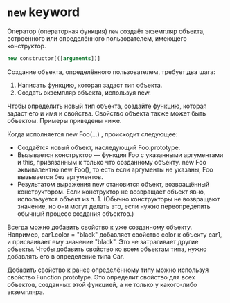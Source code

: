 # `new` keyword

Оператор (операторная функция) `new` создаёт экземпляр объекта, встроенного или определённого пользователем, имеющего конструктор.

```JavaScript
new constructor[([arguments])]
```

Создание объекта, определённого пользователем, требует два шага:

1. Написать функцию, которая задаст тип объекта.
2. Создать экземпляр объекта, используя new.

Чтобы определить новый тип объекта, создайте функцию, которая задаст его и имя и свойства. Свойство объекта также может быть объектом. Примеры приведены ниже.

Когда исполняется new Foo(...) , происходит следующее:

- Создаётся новый объект, наследующий Foo.prototype.
- Вызывается конструктор — функция Foo с указанными аргументами и this, привязанным к только что созданному объекту. new Foo эквивалентно new Foo(), то есть если аргументы не указаны, Foo вызывается без аргументов.
- Результатом выражения new становится объект, возвращённый конструктором. Если конструктор не возвращает объект явно, используется объект из п. 1. (Обычно конструкторы не возвращают значение, но они могут делать это, если нужно переопределить обычный процесс создания объектов.)

Всегда можно добавить свойство к уже созданному объекту. Например, car1.color = "black" добавляет свойство color к объекту car1, и присваивает ему значение "black". Это не затрагивает другие объекты. Чтобы добавить свойство ко всем объектам типа, нужно добавлять его в определение типа Car.

Добавить свойство к ранее определённому типу можно используя свойство Function.prototype. Это определит свойство для всех объектов, созданных этой функцией, а не только у какого-либо экземпляра.
